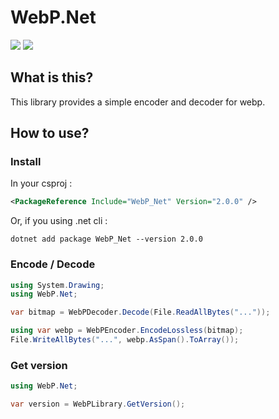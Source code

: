 # WebP.Net

![](https://img.shields.io/badge/C%23-239120?style=for-the-badge&logo=c-sharp&logoColor=white)
[![](https://img.shields.io/badge/NuGet-004880?style=for-the-badge&logo=nuget&logoColor=white)](https://www.nuget.org/packages/WebP_Net/)

## What is this?

This library provides a simple encoder and decoder for webp.

## How to use?

### Install

In your csproj :

```xml
<PackageReference Include="WebP_Net" Version="2.0.0" />
```

Or, if you using .net cli :

```
dotnet add package WebP_Net --version 2.0.0
```

### Encode / Decode

```c#
using System.Drawing;
using WebP.Net;

var bitmap = WebPDecoder.Decode(File.ReadAllBytes("..."));

using var webp = WebPEncoder.EncodeLossless(bitmap);
File.WriteAllBytes("...", webp.AsSpan().ToArray());
```

### Get version

```c#
using WebP.Net;

var version = WebPLibrary.GetVersion();
```
